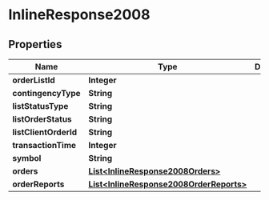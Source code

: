 # InlineResponse2008

## Properties
Name | Type | Description | Notes
------------ | ------------- | ------------- | -------------
**orderListId** | **Integer** |  |  [optional]
**contingencyType** | **String** |  |  [optional]
**listStatusType** | **String** |  |  [optional]
**listOrderStatus** | **String** |  |  [optional]
**listClientOrderId** | **String** |  |  [optional]
**transactionTime** | **Integer** |  |  [optional]
**symbol** | **String** |  |  [optional]
**orders** | [**List&lt;InlineResponse2008Orders&gt;**](InlineResponse2008Orders.md) |  |  [optional]
**orderReports** | [**List&lt;InlineResponse2008OrderReports&gt;**](InlineResponse2008OrderReports.md) |  |  [optional]
